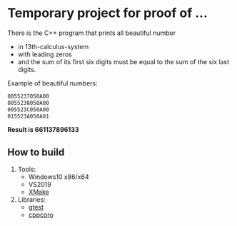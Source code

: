 # Temporary project for proof of ...   
There is the C++ program that prints all beautiful number  
- in 13th-calculus-system
- with leading zeros
- and the sum of its first six digits must be equal to the sum of the six last digits.

Example of beautiful numbers:
```txt
0055237050A00
0055238050A00
005523C050A00
015523A050A01
```
**Result is 661137896133**

## How to build
1. Tools:
    * Windows10 x86/x64
    * VS2019
    * [XMake](https://xmake.io/#/)
2. Libraries:
    * [gtest](https://github.com/google/googletest)
    * [cppcoro](https://github.com/lewissbaker/cppcoro)
